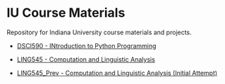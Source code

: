# IU Course Materials

Repository for Indiana University course materials and projects.

- [DSCI590 - INtroduction to Python Programming](./DSCI590/)

- [LING545 - Computation and Linguistic Analysis](./LING545/)

- [LING545_Prev - Computation and Linguistic Analysis (Initial Attempt)](./LING545_Prev/)
